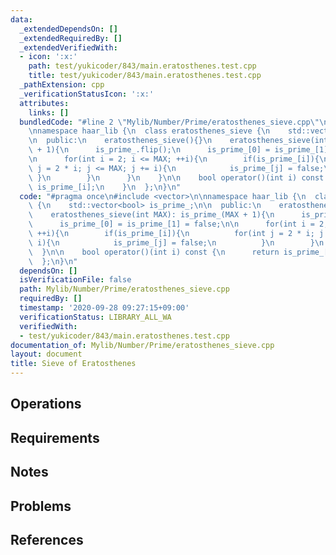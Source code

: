 ```yaml
---
data:
  _extendedDependsOn: []
  _extendedRequiredBy: []
  _extendedVerifiedWith:
  - icon: ':x:'
    path: test/yukicoder/843/main.eratosthenes.test.cpp
    title: test/yukicoder/843/main.eratosthenes.test.cpp
  _pathExtension: cpp
  _verificationStatusIcon: ':x:'
  attributes:
    links: []
  bundledCode: "#line 2 \"Mylib/Number/Prime/eratosthenes_sieve.cpp\"\n#include <vector>\n\
    \nnamespace haar_lib {\n  class eratosthenes_sieve {\n    std::vector<bool> is_prime_;\n\
    \n  public:\n    eratosthenes_sieve(){}\n    eratosthenes_sieve(int MAX): is_prime_(MAX\
    \ + 1){\n      is_prime_.flip();\n      is_prime_[0] = is_prime_[1] = false;\n\
    \n      for(int i = 2; i <= MAX; ++i){\n        if(is_prime_[i]){\n          for(int\
    \ j = 2 * i; j <= MAX; j += i){\n            is_prime_[j] = false;\n         \
    \ }\n        }\n      }\n    }\n\n    bool operator()(int i) const {\n      return\
    \ is_prime_[i];\n    }\n  };\n}\n"
  code: "#pragma once\n#include <vector>\n\nnamespace haar_lib {\n  class eratosthenes_sieve\
    \ {\n    std::vector<bool> is_prime_;\n\n  public:\n    eratosthenes_sieve(){}\n\
    \    eratosthenes_sieve(int MAX): is_prime_(MAX + 1){\n      is_prime_.flip();\n\
    \      is_prime_[0] = is_prime_[1] = false;\n\n      for(int i = 2; i <= MAX;\
    \ ++i){\n        if(is_prime_[i]){\n          for(int j = 2 * i; j <= MAX; j +=\
    \ i){\n            is_prime_[j] = false;\n          }\n        }\n      }\n  \
    \  }\n\n    bool operator()(int i) const {\n      return is_prime_[i];\n    }\n\
    \  };\n}\n"
  dependsOn: []
  isVerificationFile: false
  path: Mylib/Number/Prime/eratosthenes_sieve.cpp
  requiredBy: []
  timestamp: '2020-09-28 09:27:15+09:00'
  verificationStatus: LIBRARY_ALL_WA
  verifiedWith:
  - test/yukicoder/843/main.eratosthenes.test.cpp
documentation_of: Mylib/Number/Prime/eratosthenes_sieve.cpp
layout: document
title: Sieve of Eratosthenes
---
```


## Operations

## Requirements

## Notes

## Problems

## References
